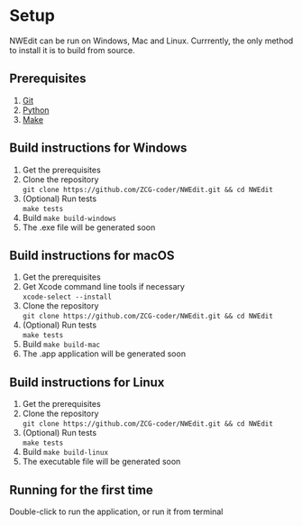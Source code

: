 # Setup
NWEdit can be run on Windows, Mac and Linux. Currrently, the only method to install it is to build from source.
## Prerequisites
1. [Git](https://git-scm.com)
2. [Python](https://python.org)
3. [Make](https://www.gnu.org/software/make/)
## Build instructions for Windows
1. Get the prerequisites
2. Clone the repository\
`git clone https://github.com/ZCG-coder/NWEdit.git && cd NWEdit`
3. (Optional) Run tests\
`make tests`
4. Build
`make build-windows`
5. The .exe file will be generated soon
## Build instructions for macOS
1. Get the prerequisites
2. Get Xcode command line tools if necessary\
`xcode-select --install`
2. Clone the repository\
`git clone https://github.com/ZCG-coder/NWEdit.git && cd NWEdit`
3. (Optional) Run tests\
`make tests`
4. Build
`make build-mac`
5. The .app application will be generated soon
## Build instructions for Linux
1. Get the prerequisites
2. Clone the repository\
`git clone https://github.com/ZCG-coder/NWEdit.git && cd NWEdit`
3. (Optional) Run tests\
`make tests`
4. Build
`make build-linux`
5. The executable file will be generated soon
## Running for the first time
Double-click to run the application, or run it from terminal


